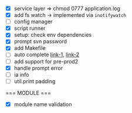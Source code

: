 * [x] service layer => chmod 0777 application.log
* [x] add fs watch -> implemented via `inotifywatch`
* [ ] config manager
* [x] script runner
* [x] setup: check env dependencies
* [x] prompt svn password
* [x] add Makefile
* [ ] auto complete [link-1](http://wikimatze.de/writing-zsh-completion-for-padrino/), [link-2](http://www.linux-mag.com/id/1106/)
* [ ] add support for pre-prod2
* [x] handle prompt error
* [ ] ia info
* [ ] util.print padding

=== MODULE ===

* [x] module name validation
